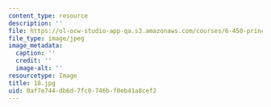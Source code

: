 ```yaml
---
content_type: resource
description: ''
file: https://ol-ocw-studio-app-qa.s3.amazonaws.com/courses/6-450-principles-of-digital-communications-i-fall-2006/0af7e744db6d7fc0746bf0eb41a8cef2_18.jpg
file_type: image/jpeg
image_metadata:
  caption: ''
  credit: ''
  image-alt: ''
resourcetype: Image
title: 18.jpg
uid: 0af7e744-db6d-7fc0-746b-f0eb41a8cef2
---
```


